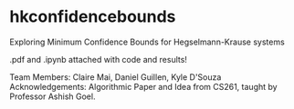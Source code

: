# hkconfidencebounds
Exploring Minimum Confidence Bounds for Hegselmann-Krause systems

.pdf and .ipynb attached with code and results!

Team Members: Claire Mai, Daniel Guillen, Kyle D'Souza
Acknowledgements: Algorithmic Paper and Idea from CS261, taught by Professor Ashish Goel.  
